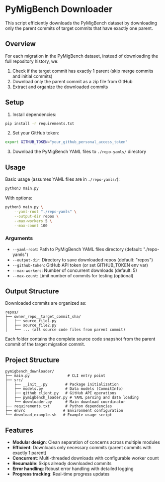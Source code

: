 # PyMigBench Downloader

This script efficiently downloads the PyMigBench dataset by downloading only the parent commits of target commits that have exactly one parent.

## Overview

For each migration in the PyMigBench dataset, instead of downloading the full repository history, we:
1. Check if the target commit has exactly 1 parent (skip merge commits and initial commits)
2. Download only the parent commit as a zip file from GitHub
3. Extract and organize the downloaded commits

## Setup

1. Install dependencies:
```bash
pip install -r requirements.txt
```

2. Set your GitHub token:
```bash
export GITHUB_TOKEN="your_github_personal_access_token"
```

3. Download the PyMigBench YAML files to `./repo-yamls/` directory

## Usage

Basic usage (assumes YAML files are in `./repo-yamls/`):
```bash
python3 main.py
```

With options:
```bash
python3 main.py \
    --yaml-root "./repo-yamls" \
    --output-dir repos \
    --max-workers 5 \
    --max-count 100
```

### Arguments
- `--yaml-root`: Path to PyMigBench YAML files directory (default: "./repo-yamls")
- `--output-dir`: Directory to save downloaded repos (default: "repos")
- `--github-token`: GitHub API token (or set GITHUB_TOKEN env var)
- `--max-workers`: Number of concurrent downloads (default: 5)
- `--max-count`: Limit number of commits for testing (optional)

## Output Structure

Downloaded commits are organized as:
```
repos/
├── owner_repo__target_commit_sha/
│   ├── source_file1.py
│   ├── source_file2.py
│   └── ... (all source code files from parent commit)
```

Each folder contains the complete source code snapshot from the parent commit of the target migration commit.

## Project Structure

```
pymigbench_downloader/
├── main.py                 # CLI entry point
├── src/
│   ├── __init__.py        # Package initialization
│   ├── models.py          # Data models (CommitInfo)
│   ├── github_client.py   # GitHub API operations
│   ├── pymigbench_loader.py # YAML parsing and data loading
│   └── downloader.py      # Main download coordinator
├── requirements.txt       # Python dependencies
├── envrc                 # Environment configuration
└── download_example.sh   # Example usage script
```

## Features

- **Modular design**: Clean separation of concerns across multiple modules
- **Efficient**: Downloads only necessary commits (parent commits with exactly 1 parent)
- **Concurrent**: Multi-threaded downloads with configurable worker count
- **Resumable**: Skips already downloaded commits
- **Error handling**: Robust error handling with detailed logging
- **Progress tracking**: Real-time progress updates
